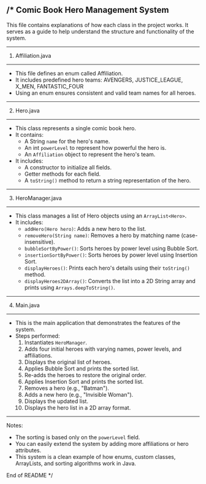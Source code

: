 /*
 Comic Book Hero Management System
 ----------------------------------

 This file contains explanations of how each class in the project works.
 It serves as a guide to help understand the structure and functionality of the system.

 ----------------------------------
 1. Affiliation.java
 ----------------------------------
 - This file defines an enum called Affiliation.
 - It includes predefined hero teams:
      AVENGERS, JUSTICE_LEAGUE, X_MEN, FANTASTIC_FOUR
 - Using an enum ensures consistent and valid team names for all heroes.

 ----------------------------------
 2. Hero.java
 ----------------------------------
 - This class represents a single comic book hero.
 - It contains:
     - A String `name` for the hero's name.
     - An int `powerLevel` to represent how powerful the hero is.
     - An `Affiliation` object to represent the hero's team.
 - It includes:
     - A constructor to initialize all fields.
     - Getter methods for each field.
     - A `toString()` method to return a string representation of the hero.

 ----------------------------------
 3. HeroManager.java
 ----------------------------------
 - This class manages a list of Hero objects using an `ArrayList<Hero>`.
 - It includes:
     - `addHero(Hero hero)`: Adds a new hero to the list.
     - `removeHero(String name)`: Removes a hero by matching name (case-insensitive).
     - `bubbleSortByPower()`: Sorts heroes by power level using Bubble Sort.
     - `insertionSortByPower()`: Sorts heroes by power level using Insertion Sort.
     - `displayHeroes()`: Prints each hero's details using their `toString()` method.
     - `displayHeroes2DArray()`: Converts the list into a 2D String array and prints using `Arrays.deepToString()`.

 ----------------------------------
 4. Main.java
 ----------------------------------
 - This is the main application that demonstrates the features of the system.
 - Steps performed:
     1. Instantiates `HeroManager`.
     2. Adds four initial heroes with varying names, power levels, and affiliations.
     3. Displays the original list of heroes.
     4. Applies Bubble Sort and prints the sorted list.
     5. Re-adds the heroes to restore the original order.
     6. Applies Insertion Sort and prints the sorted list.
     7. Removes a hero (e.g., "Batman").
     8. Adds a new hero (e.g., "Invisible Woman").
     9. Displays the updated list.
     10. Displays the hero list in a 2D array format.

 ----------------------------------
 Notes:
 - The sorting is based only on the `powerLevel` field.
 - You can easily extend the system by adding more affiliations or hero attributes.
 - This system is a clean example of how enums, custom classes, ArrayLists, and sorting algorithms work in Java.

 End of README
 */
 
